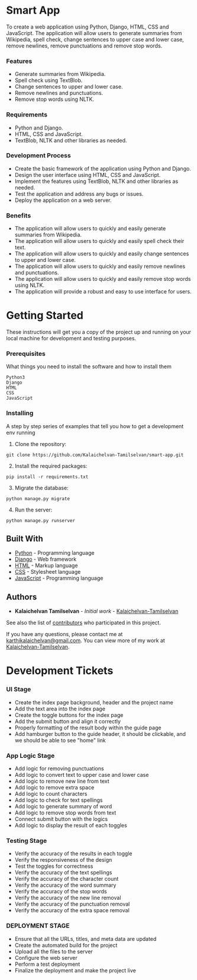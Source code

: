 # Smart App

To create a web application using Python, Django, HTML, CSS and JavaScript. The application will allow users to generate summaries from Wikipedia, spell check, change sentences to upper case and lower case, remove newlines, remove punctuations and remove stop words. 


### Features

- Generate summaries from Wikipedia.
- Spell check using TextBlob.
- Change sentences to upper and lower case.
- Remove newlines and punctuations.
- Remove stop words using NLTK.

### Requirements

- Python and Django.
- HTML, CSS and JavaScript.
- TextBlob, NLTK and other libraries as needed.

### Development Process

- Create the basic framework of the application using Python and Django.
- Design the user interface using HTML, CSS and JavaScript.
- Implement the features using TextBlob, NLTK and other libraries as needed.
- Test the application and address any bugs or issues.
- Deploy the application on a web server.

### Benefits

- The application will allow users to quickly and easily generate summaries from Wikipedia.
- The application will allow users to quickly and easily spell check their text.
- The application will allow users to quickly and easily change sentences to upper and lower case.
- The application will allow users to quickly and easily remove newlines and punctuations.
- The application will allow users to quickly and easily remove stop words using NLTK.
- The application will provide a robust and easy to use interface for users.


# Getting Started

These instructions will get you a copy of the project up and running on your local machine for development and testing purposes.

### Prerequisites

What things you need to install the software and how to install them

```
Python3
Django
HTML
CSS
JavaScript
```

### Installing

A step by step series of examples that tell you how to get a development env running

1. Clone the repository:
```
git clone https://github.com/Kalaichelvan-Tamilselvan/smart-app.git
```
2. Install the required packages:
```
pip install -r requirements.txt
```
3. Migrate the database:
```
python manage.py migrate
```
4. Run the server:
```
python manage.py runserver
```

## Built With

* [Python](https://www.python.org/) - Programming language
* [Django](https://www.djangoproject.com/) - Web framework
* [HTML](https://www.w3schools.com/html/) - Markup language
* [CSS](https://www.w3schools.com/css/) - Stylesheet language
* [JavaScript](https://www.javascript.com/) - Programming language

## Authors

* **Kalaichelvan Tamilselvan** - *Initial work* - [Kalaichelvan-Tamilselvan](https://github.com/Kalaichelvan-Tamilselvan)

See also the list of [contributors](https://github.com/Kalaichelvan-Tamilselvan/SmartApp/graphs/contributors) who participated in this project.



If you have any questions, please contact me at karthikalaichelvan@gmail.com. You can view more of my work at [Kalaichelvan-Tamilselvan](https://github.com/Kalaichelvan-Tamilselvan).



# Development Tickets

### UI Stage
- Create the index page background, header and the project name
- Add the text area into the index page
- Create the toggle buttons for the index page
- Add the submit button and align it correctly
- Properly formatting of the result body within the guide page
- Add hamburger button to the guide header, it should be clickable, and we should be able to see "home" link

### App Logic Stage
- Add logic for removing punctuations
- Add logic to convert text to upper case and lower case
- Add logic to remove new line from text
- Add logic to remove extra space
- Add logic to count characters
- Add logic to check for text spellings
- Add logic to generate summary of word
- Add logic to remove stop words from text
- Connect submit button with the logics
- Add logic to display the result of each toggles

### Testing Stage
- Verify the accuracy of the results in each toggle 
- Verify the responsiveness of the design
- Test the toggles for correctness
- Verify the accuracy of the text spellings
- Verify the accuracy of the character count
- Verify the accuracy of the word summary
- Verify the accuracy of the stop words
- Verify the accuracy of the new line removal
- Verify the accuracy of the punctuation removal
- Verify the accuracy of the extra space removal

### DEPLOYMENT STAGE
- Ensure that all the URLs, titles, and meta data are updated
- Create the automated build for the project
- Upload all the files to the server
- Configure the web server
- Perform a test deployment
- Finalize the deployment and make the project live

